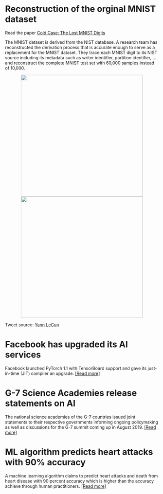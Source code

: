 
# Reconstruction of the orginal MNIST dataset


Read the paper [Cold Case: The Lost MNIST Digits](https://arxiv.org/abs/1905.10498)

The MNIST dataset is derived from the NIST database. A research team has reconstructed the derivation process that is accurate enough to serve as a replacement for the MNIST dataset. They trace each MNIST digit to its NIST source including its metadata such as writer identifier, partition identifier, ... and reconstruct the complete MNIST test set with 60,000 samples instead of 10,000.

<p align="center">
  <img src="https://github.com/Machine-Learning-Tokyo/AI-ML-Newsletter/blob/master/images/mnist2.png" width="400">
  <img src="https://github.com/Machine-Learning-Tokyo/AI-ML-Newsletter/blob/master/images/mnist.png" width="400"></p>

Tweet source: [Yann LeCun](https://twitter.com/ylecun/status/1133735660563697665)

# Facebook has upgraded its AI services

Facebook launched PyTorch 1.1 with TensorBoard support and gave its just-in-time (JIT) compiler an upgrade.
[[Read more]](https://venturebeat.com/2019/05/01/facebook-launches-pytorch-1-1-with-tensorboard-support/?fbclid=IwAR0U8FL_KBRc_pzfSvbR_1FcrpuMTP0PxIch1GR6Igw-Om5t9_zZEf_e60E)



# G-7 Science Academies release statements on AI

The national science academies of the G-7 countries issued joint statements to their respective governments informing ongoing policymaking as well as discussions for the G-7 summit coming up in August 2019. 
[[Read more]](http://www8.nationalacademies.org/onpinews/newsitem.aspx?RecordID=562019&fbclid=IwAR2U4bEM42Gsm6bNvxQ64MQ9QVO0-xDQroSdECtZ4kh9BAPUW7E2Txw-C3I)



# ML algorithm predicts heart attacks with 90% accuracy

A machine learning algorithm claims to predict heart attacks and death from heart disease with 90 percent accuracy which is higher than the accuracy achieve through human practitioners.
[[Read more]](https://www.artificialintelligence-news.com/2019/05/14/ml-algorithm-predicts-heart-attacks/)
